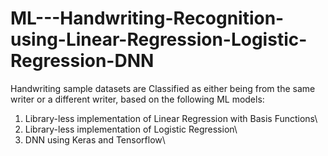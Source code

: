 # ML---Handwriting-Recognition-using-Linear-Regression-Logistic-Regression-DNN

Handwriting sample datasets are Classified as either being from the same writer or a different writer, based on the following ML models:

1. Library-less implementation of Linear Regression with Basis Functions\
2. Library-less implementation of Logistic Regression\
3. DNN using Keras and Tensorflow\
